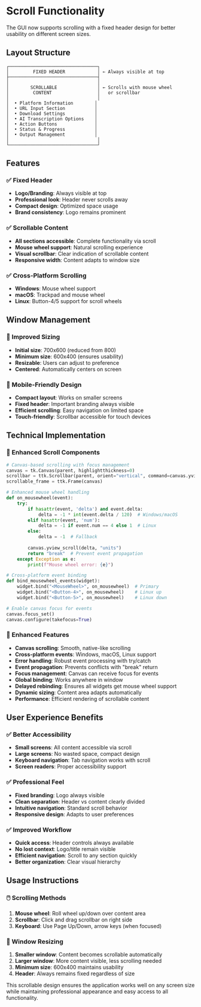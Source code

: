# Scroll Functionality

The GUI now supports scrolling with a fixed header design for better usability on different screen sizes.

## Layout Structure

```
┌─────────────────────────────────┐
│         FIXED HEADER            │ ← Always visible at top
├─────────────────────────────────┤
│                                 │
│        SCROLLABLE               │ ← Scrolls with mouse wheel
│         CONTENT                 │   or scrollbar
│                                 │
│  • Platform Information        │
│  • URL Input Section           │
│  • Download Settings           │
│  • AI Transcription Options    │
│  • Action Buttons              │
│  • Status & Progress           │
│  • Output Management           │
│                                 │
└─────────────────────────────────┘
```

## Features

### ✅ Fixed Header
- **Logo/Branding**: Always visible at top
- **Professional look**: Header never scrolls away
- **Compact design**: Optimized space usage
- **Brand consistency**: Logo remains prominent

### ✅ Scrollable Content
- **All sections accessible**: Complete functionality via scroll
- **Mouse wheel support**: Natural scrolling experience
- **Visual scrollbar**: Clear indication of scrollable content
- **Responsive width**: Content adapts to window size

### ✅ Cross-Platform Scrolling
- **Windows**: Mouse wheel support
- **macOS**: Trackpad and mouse wheel
- **Linux**: Button-4/5 support for scroll wheels

## Window Management

### 📐 Improved Sizing
- **Initial size**: 700x600 (reduced from 800)
- **Minimum size**: 600x400 (ensures usability)
- **Resizable**: Users can adjust to preference
- **Centered**: Automatically centers on screen

### 📱 Mobile-Friendly Design
- **Compact layout**: Works on smaller screens
- **Fixed header**: Important branding always visible
- **Efficient scrolling**: Easy navigation on limited space
- **Touch-friendly**: Scrollbar accessible for touch devices

## Technical Implementation

### 🔧 Enhanced Scroll Components
```python
# Canvas-based scrolling with focus management
canvas = tk.Canvas(parent, highlightthickness=0)
scrollbar = ttk.Scrollbar(parent, orient="vertical", command=canvas.yview)
scrollable_frame = ttk.Frame(canvas)

# Enhanced mouse wheel handling
def on_mousewheel(event):
    try:
        if hasattr(event, 'delta') and event.delta:
            delta = -1 * int(event.delta / 120)  # Windows/macOS
        elif hasattr(event, 'num'):
            delta = -1 if event.num == 4 else 1  # Linux
        else:
            delta = -1  # Fallback
        
        canvas.yview_scroll(delta, "units")
        return "break"  # Prevent event propagation
    except Exception as e:
        print(f"Mouse wheel error: {e}")

# Cross-platform event binding
def bind_mousewheel_events(widget):
    widget.bind("<MouseWheel>", on_mousewheel)  # Primary
    widget.bind("<Button-4>", on_mousewheel)    # Linux up
    widget.bind("<Button-5>", on_mousewheel)    # Linux down

# Enable canvas focus for events
canvas.focus_set()
canvas.configure(takefocus=True)
```

### 🎯 Enhanced Features
- **Canvas scrolling**: Smooth, native-like scrolling
- **Cross-platform events**: Windows, macOS, Linux support
- **Error handling**: Robust event processing with try/catch
- **Event propagation**: Prevents conflicts with "break" return
- **Focus management**: Canvas can receive focus for events
- **Global binding**: Works anywhere in window
- **Delayed rebinding**: Ensures all widgets get mouse wheel support
- **Dynamic sizing**: Content area adapts automatically
- **Performance**: Efficient rendering of scrollable content

## User Experience Benefits

### ✅ Better Accessibility
- **Small screens**: All content accessible via scroll
- **Large screens**: No wasted space, compact design
- **Keyboard navigation**: Tab navigation works with scroll
- **Screen readers**: Proper accessibility support

### ✅ Professional Feel
- **Fixed branding**: Logo always visible
- **Clean separation**: Header vs content clearly divided
- **Intuitive navigation**: Standard scroll behavior
- **Responsive design**: Adapts to user preferences

### ✅ Improved Workflow
- **Quick access**: Header controls always available
- **No lost context**: Logo/title remain visible
- **Efficient navigation**: Scroll to any section quickly
- **Better organization**: Clear visual hierarchy

## Usage Instructions

### 🖱️ Scrolling Methods
1. **Mouse wheel**: Roll wheel up/down over content area
2. **Scrollbar**: Click and drag scrollbar on right side
3. **Keyboard**: Use Page Up/Down, arrow keys (when focused)

### 📱 Window Resizing
1. **Smaller window**: Content becomes scrollable automatically
2. **Larger window**: More content visible, less scrolling needed
3. **Minimum size**: 600x400 maintains usability
4. **Header**: Always remains fixed regardless of size

This scrollable design ensures the application works well on any screen size while maintaining professional appearance and easy access to all functionality.
